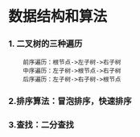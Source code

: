 # 数据结构和算法

### 1. 二叉树的三种遍历
```
    前序遍历：根节点->左子树->右子树
    中序遍历：左子树->根节点->右子树
    后序遍历：左子树->右子树->根节点
```


### 2.排序算法：冒泡排序，快速排序


### 3.查找：二分查找